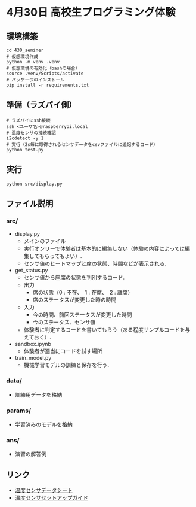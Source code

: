 # 4月30日 高校生プログラミング体験
## 環境構築
```
cd 430_seminer
# 仮想環境作成
python -m venv .venv
# 仮想環境の有効化（bashの場合）
source .venv/Scripts/activate
# パッケージのインストール
pip install -r requirements.txt
```
## 準備（ラズパイ側）
```
# ラズパイにssh接続
ssh <ユーザ名>@raspberrypi.local
# 温度センサの接続確認
i2cdetect -y 1
# 実行（2s毎に取得されるセンサデータをcsvファイルに追記するコード）
python test.py
```
## 実行

```
python src/display.py
```

## ファイル説明

### src/
- display.py
  - メインのファイル
  - 実行オンリーで体験者は基本的に編集しない（体験の内容によっては編集してもらってもよい）.
  - センサ値のヒートマップと席の状態、時間などが表示される.
- get_status.py
  - センサ値から座席の状態を判別するコード.
  - 出力
    - 席の状態（0 : 不在、　1 : 在席、　2 : 離席）
    - 席のステータスが変更した時の時間
  - 入力
    - 今の時間、前回ステータスが変更した時間
    - 今のステータス、センサ値
  - 体験者に判定するコードを書いてもらう（ある程度サンプルコードを与えておく）.
- sandbox.ipynb
  - 体験者が適当にコードを試す場所
- train_model.py
  - 機械学習モデルの訓練と保存を行う．
### data/
- 訓練用データを格納
### params/
- 学習済みのモデルを格納
### ans/
- 演習の解答例
## リンク
- [温度センサデータシート](https://omronfs.omron.com/ja_JP/ecb/products/pdf/d6t_new.pdf)
- [温度センサセットアップガイド](https://docs.google.com/document/d/1fm1A4y2_XXyt_r_MGgmAdpNswXAutFpxiaugDuM-L6w/edit?usp=sharing)
